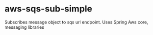 # aws-sqs-sub-simple
Subscribes message object  to sqs url endpoint. Uses Spring Aws core, messaging libraries
